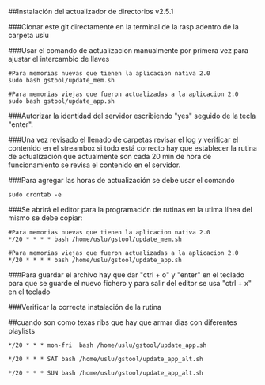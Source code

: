 ##Instalación del actualizador de directorios v2.5.1

###Clonar este git directamente en la terminal de la rasp adentro de la carpeta uslu

###Usar el comando de actualizacion manualmente por primera vez para ajustar el intercambio de llaves
```
#Para memorias nuevas que tienen la aplicacion nativa 2.0
sudo bash gstool/update_mem.sh
```

```
#Para memorias viejas que fueron actualizadas a la aplicacion 2.0
sudo bash gstool/update_app.sh
```
###Autorizar la identidad del servidor escribiendo "yes" seguido de la tecla "enter".

###Una vez revisado el llenado de carpetas revisar el log y verificar el contenido en el streambox si todo está correcto hay que establecer la rutina de actualización que actualmente son cada 20 min de hora de funcionamiento se revisa el contenido en el servidor.

###Para agregar las horas de actualización se debe usar el comando

```
sudo crontab -e

```
###Se abrirá el editor para la programación de rutinas en la utima línea del mismo se debe copiar:

```
#Para memorias nuevas que tienen la aplicacion nativa 2.0
*/20 * * * * bash /home/uslu/gstool/update_mem.sh
```

```
#Para memorias viejas que fueron actualizadas a la aplicacion 2.0
*/20 * * * * bash /home/uslu/gstool/update_app.sh
```

###Para guardar el archivo hay que dar "ctrl + o" y "enter" en el teclado para que se guarde el nuevo fichero y para salir del editor se usa "ctrl + x" en el teclado

###Verificar la correcta instalación de la rutina

##cuando son como texas ribs que hay que armar dias con diferentes playlists

```
*/20 * * * mon-fri  bash /home/uslu/gstool/update_app.sh

*/20 * * * SAT bash /home/uslu/gstool/update_app_alt.sh

*/20 * * * SUN bash /home/uslu/gstool/update_app_alt.sh
```